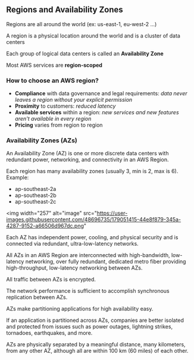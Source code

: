 ## Regions and Availability Zones

Regions are all around the world (ex: us-east-1, eu-west-2 ...)

A region is a physical location around the world and is a cluster of data centers

Each group of logical data centers is called an **Availability Zone**

Most AWS services are **region-scoped**

### How to choose an AWS region?

- **Compliance** with data governance and legal requirements: _data never leaves a region without your explicit permission_
- **Proximity** to customers: _reduced latency_
- **Available services** within a region: _new services and new features aren't available in every region_
- **Pricing** varies from region to region

### Availability Zones (AZs)

An Availability Zone (AZ) is one or more discrete data centers with redundant power, networking, and connectivity in an AWS Region.

Each region has many availability zones (usually 3, min is 2, max is 6).
Example:

- ap-southeast-2a
- ap-southeast-2b
- ap-southeast-2c

<img width="257" alt="image" src="https://user-images.githubusercontent.com/48696735/179051415-44e8f879-345a-4287-9152-a66506d967dc.png"

Each AZ has independent power, cooling, and physical security and is connected via redundant, ultra-low-latency networks.

All AZs in an AWS Region are interconnected with high-bandwidth, low-latency networking, over fully redundant, dedicated metro fiber providing high-throughput, low-latency networking between AZs.

All traffic between AZs is encrypted.

The network performance is sufficient to accomplish synchronous replication between AZs.

AZs make partitioning applications for high availability easy.

If an application is partitioned across AZs, companies are better isolated and protected from issues such as power outages, lightning strikes, tornadoes, earthquakes, and more.

AZs are physically separated by a meaningful distance, many kilometers, from any other AZ, although all are within 100 km (60 miles) of each other.
